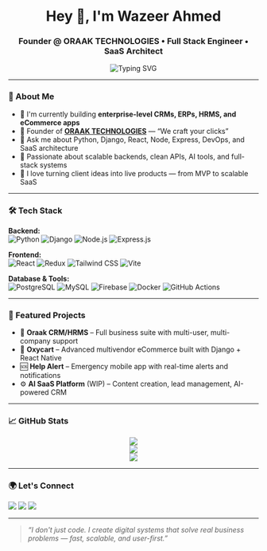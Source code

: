 <!-- GitHub Profile README for wazeer1 -->

<h1 align="center">Hey 👋, I'm Wazeer Ahmed</h1>
<h3 align="center">Founder @ ORAAK TECHNOLOGIES • Full Stack Engineer • SaaS Architect</h3>

<p align="center">
  <img src="https://readme-typing-svg.demolab.com?font=Fira+Code&size=20&pause=1000&center=true&vCenter=true&width=450&lines=Crafting+CRMs+and+HRMS+with+Django+%26+React;Founder+of+ORAAK+TECHNOLOGIES;Building+scalable+systems+and+AI+platforms;Delivering+production-grade+software+daily" alt="Typing SVG" />
</p>

---

### 🧠 About Me

- 🔭 I'm currently building **enterprise-level CRMs, ERPs, HRMS, and eCommerce apps**
- 🏢 Founder of **[ORAAK TECHNOLOGIES](#)** — “We craft your clicks”
- 💬 Ask me about Python, Django, React, Node, Express, DevOps, and SaaS architecture
- 🧪 Passionate about scalable backends, clean APIs, AI tools, and full-stack systems
- 🚀 I love turning client ideas into live products — from MVP to scalable SaaS

---

### 🛠️ Tech Stack

**Backend:**  
![Python](https://img.shields.io/badge/Python-3670A0?style=flat&logo=python&logoColor=ffdd54)
![Django](https://img.shields.io/badge/Django-092E20?style=flat&logo=django&logoColor=white)
![Node.js](https://img.shields.io/badge/Node.js-339933?style=flat&logo=nodedotjs)
![Express.js](https://img.shields.io/badge/Express.js-000000?style=flat&logo=express)

**Frontend:**  
![React](https://img.shields.io/badge/React-20232a?style=flat&logo=react)
![Redux](https://img.shields.io/badge/Redux-764ABC?style=flat&logo=redux)
![Tailwind CSS](https://img.shields.io/badge/TailwindCSS-38B2AC?style=flat&logo=tailwind-css)
![Vite](https://img.shields.io/badge/Vite-646CFF?style=flat&logo=vite)

**Database & Tools:**  
![PostgreSQL](https://img.shields.io/badge/PostgreSQL-336791?style=flat&logo=postgresql)
![MySQL](https://img.shields.io/badge/MySQL-005C84?style=flat&logo=mysql)
![Firebase](https://img.shields.io/badge/Firebase-ffca28?style=flat&logo=firebase)
![Docker](https://img.shields.io/badge/Docker-2496ED?style=flat&logo=docker)
![GitHub Actions](https://img.shields.io/badge/GitHub_Actions-2088FF?style=flat&logo=github-actions)

---

### 🚀 Featured Projects

- 🧾 **Oraak CRM/HRMS** – Full business suite with multi-user, multi-company support
- 🛒 **Oxycart** – Advanced multivendor eCommerce built with Django + React Native
- 🆘 **Help Alert** – Emergency mobile app with real-time alerts and notifications
- ⚙️ **AI SaaS Platform** (WIP) – Content creation, lead management, AI-powered CRM

---

### 📈 GitHub Stats

<p align="center">
  <img src="https://github-readme-stats.vercel.app/api?username=wazeer1&show_icons=true&theme=tokyonight&count_private=true" />
  <br/>
  <img src="https://github-readme-streak-stats.herokuapp.com?user=wazeer1&theme=tokyonight" />
  <br/>
  <img src="https://github-readme-stats.vercel.app/api/top-langs/?username=wazeer1&layout=compact&theme=tokyonight" />
</p>

---

### 🌍 Let's Connect

<p align="left">
  <a href="https://www.linkedin.com/in/your-linkedin" target="_blank"><img src="https://img.shields.io/badge/-LinkedIn-blue?style=flat&logo=linkedin" /></a>
  <a href="mailto:your-email@example.com"><img src="https://img.shields.io/badge/-Gmail-red?style=flat&logo=gmail" /></a>
  <a href="https://oraaktechnologies.com" target="_blank"><img src="https://img.shields.io/badge/-oraaktechnologies.com-darkgreen?style=flat&logo=google-chrome" /></a>
</p>

---

> *“I don't just code. I create digital systems that solve real business problems — fast, scalable, and user-first.”*

